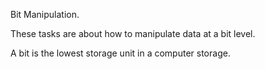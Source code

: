 Bit Manipulation.

These tasks are about how to manipulate data at a bit level.

A bit is the lowest storage unit in a computer storage.
